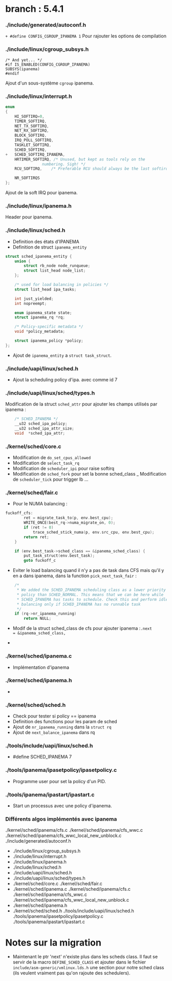 # branch : 5.4.1
### ./include/generated/autoconf.h
`+ #define CONFIG_CGROUP_IPANEMA 1`
Pour rajouter les options de compilation

###  ./include/linux/cgroup_subsys.h
```
/* And yet... */
#if IS_ENABLED(CONFIG_CGROUP_IPANEMA)
SUBSYS(ipanema)
#endif
```
Ajout d'un sous-système `cgroup` ipanema.

### ./include/linux/interrupt.h
```c
enum
{
	HI_SOFTIRQ=0,
	TIMER_SOFTIRQ,
	NET_TX_SOFTIRQ,
	NET_RX_SOFTIRQ,
	BLOCK_SOFTIRQ,
	IRQ_POLL_SOFTIRQ,
	TASKLET_SOFTIRQ,
	SCHED_SOFTIRQ,
+	SCHED_SOFTIRQ_IPANEMA,
	HRTIMER_SOFTIRQ, /* Unused, but kept as tools rely on the
			    numbering. Sigh! */
	RCU_SOFTIRQ,    /* Preferable RCU should always be the last softirq */

	NR_SOFTIRQS
};
```
Ajout de la soft IRQ pour ipanema.


### ./include/linux/ipanema.h
Header pour ipanema.

### ./include/linux/sched.h
- Definition des états d'IPANEMA
- Definition de struct `ipanema_entity`
```c
struct sched_ipanema_entity {
	union {
		struct rb_node node_runqueue;
		struct list_head node_list;
	};

	/* used for load balancing in policies */
	struct list_head ipa_tasks;

	int just_yielded;
	int nopreempt;

	enum ipanema_state state;
	struct ipanema_rq *rq;

	/* Policy-specific metadata */
	void *policy_metadata;

	struct ipanema_policy *policy;
};
```
- Ajout de `ipanema_entity` a `struct task_struct`.

### ./include/uapi/linux/sched.h
- Ajout la scheduling policy d'ipa. avec comme id 7


### ./include/uapi/linux/sched/types.h
Modification de la struct `sched_attr` pour ajouter les champs utilisés
par ipanema :
```c
	/* SCHED_IPANEMA */
	__u32 sched_ipa_policy;
	__u32 sched_ipa_attr_size;
	void  *sched_ipa_attr;
```

### ./kernel/sched/core.c
- Modification de `do_set_cpus_allowed`
- Modification de `select_task_rq`
- Modification de `scheduler_ipi` pour raise softirq
- Modification de `sched_fork` pour set la bonne sched\_class
_ Modification de `scheduler_tick` pour trigger lb 
...

### ./kernel/sched/fair.c
- Pour le NUMA balancing :
```c
fuckoff_cfs:
		ret = migrate_task_to(p, env.best_cpu);
		WRITE_ONCE(best_rq->numa_migrate_on, 0);
		if (ret != 0)
			trace_sched_stick_numa(p, env.src_cpu, env.best_cpu);
		return ret;
	}

	if (env.best_task->sched_class == &ipanema_sched_class) {
		put_task_struct(env.best_task);
		goto fuckoff_c
```
- Eviter le load balancing quand il n'y a pas de task dans CFS mais qu'il y en a dans ipanema, dans la function `pick_next_task_fair` :
```c
	/*
	 * We added the SCHED_IPANEMA scheduling class as a lower priority
	 * policy than SCHED_NORMAL. This means that we can be here while
	 * SCHED_IPANEMA has tasks to schedule. Check this and perform idle
	 * balancing only if SCHED_IPANEMA has no runnable task
	 */
	if (rq->nr_ipanema_running)
		return NULL;
```
- Modif de la struct sched_class de cfs pour ajouter ipanema :`.next			= &ipanema_sched_class,`


- 
### ./kernel/sched/ipanema.c
- Implémentation d'ipanema

### ./kernel/sched/ipanema.h
- 

### ./kernel/sched/sched.h
- Check pour tester si policy == ipanema
- Definition des functions pour les param de sched
- Ajout de `nr_ipanema_running` dans la `struct rq`
- Ajout de `next_balance_ipanema` dans rq

### ./tools/include/uapi/linux/sched.h
- #define SCHED_IPANEMA           7

### ./tools/ipanema/ipasetpolicy/ipasetpolicy.c
- Programme user pour set la policy d'un PID.

### ./tools/ipanema/ipastart/ipastart.c
- Start un processus avec une policy d'ipanema.

### Différents algos implémentés avec ipanema
./kernel/sched/ipanema/cfs.c
./kernel/sched/ipanema/cfs_wwc.c
./kernel/sched/ipanema/cfs_wwc_local_new_unblock.c
./include/generated/autoconf.h
+ ./include/linux/cgroup_subsys.h
+ ./include/linux/interrupt.h
+ ./include/linux/ipanema.h
+ ./include/linux/sched.h
+ ./include/uapi/linux/sched.h
+ ./include/uapi/linux/sched/types.h
+ ./kernel/sched/core.c
./kernel/sched/fair.c
+ ./kernel/sched/ipanema.c
./kernel/sched/ipanema/cfs.c
./kernel/sched/ipanema/cfs_wwc.c
./kernel/sched/ipanema/cfs_wwc_local_new_unblock.c
+ ./kernel/sched/ipanema.h
+ ./kernel/sched/sched.h
./tools/include/uapi/linux/sched.h
./tools/ipanema/ipasetpolicy/ipasetpolicy.c
./tools/ipanema/ipastart/ipastart.c


# Notes sur la migration
- Maintenant le ptr 'next' n'existe plus dans les scheds class.
Il faut se servir de la macro `DEFINE_SCHED_CLASS` et ajouter dans le fichier `include/asm-generic/vmlinux.lds.h` une section pour notre sched class (ils veulent vraiment pas qu'on rajoute des schedulers).
